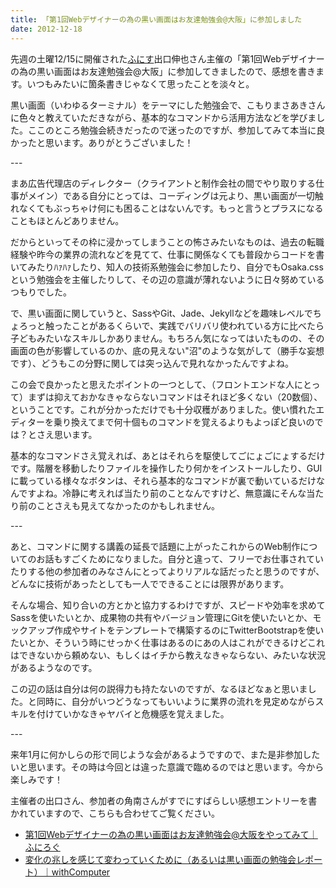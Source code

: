 ```yaml
---
title: 「第1回Webデザイナーの為の黒い画面はお友達勉強会@大阪」に参加しました
date: 2012-12-18
---
```

先週の土曜12/15に開催された<a href="http://funnis.net/" target="_blank">ふにす</a>出口伸也さん主催の「第1回Webデザイナーの為の黒い画面はお友達勉強会@大阪」に参加してきましたので、感想を書きます。いつもみたいに箇条書きじゃなくて思ったことを淡々と。

<!--more-->

黒い画面（いわゆるターミナル）をテーマにした勉強会で、こもりまさあきさんに色々と教えていただきながら、基本的なコマンドから活用方法などを学びました。ここのところ勉強会続きだったので迷ったのですが、参加してみて本当に良かったと思います。ありがとうございました！

\---

まあ広告代理店のディレクター（クライアントと制作会社の間でやり取りする仕事がメイン）である自分にとっては、コーディングは元より、黒い画面が一切触れなくてもぶっちゃけ何にも困ることはないんです。もっと言うとプラスになることもほとんどありません。

だからといってその枠に浸かってしまうことの怖さみたいなものは、過去の転職経験や昨今の業界の流れなどを見てて、仕事に関係なくても普段からコードを書いてみたりﾊｧﾊｧしたり、知人の技術系勉強会に参加したり、自分でもOsaka.cssという勉強会を主催したりして、その辺の意識が薄れないように日々努めているつもりでした。

で、黒い画面に関していうと、SassやGit、Jade、Jekyllなどを趣味レベルでちょろっと触ったことがあるくらいで、実践でバリバリ使われている方に比べたら子どもみたいなスキルしかありません。もちろん気になってはいたものの、その画面の色が影響しているのか、底の見えない"沼"のような気がして（勝手な妄想です）、どうもこの分野に関しては突っ込んで見れなかったんですよね。

この会で良かったと思えたポイントの一つとして、（フロントエンドな人にとって）まずは抑えておかなきゃならないコマンドはそれほど多くない（20数個）、ということです。これが分かっただけでも十分収穫がありました。使い慣れたエディターを乗り換えてまで何十個ものコマンドを覚えるよりもよっぽど良いのでは？とさえ思います。

基本的なコマンドさえ覚えれば、あとはそれらを駆使してごにょごにょするだけです。階層を移動したりファイルを操作したり何かをインストールしたり、GUIに載っている様々なボタンは、それら基本的なコマンドが裏で動いているだけなんですよね。冷静に考えれば当たり前のことなんですけど、無意識にそんな当たり前のことさえも見えてなかったのかもしれません。

\---

あと、コマンドに関する講義の延長で話題に上がったこれからのWeb制作についてのお話もすごくためになりました。自分と違って、フリーでお仕事されていたりする他の参加者のみなさんにとってよりリアルな話だったと思うのですが、どんなに技術があったとしても一人でできることには限界があります。

そんな場合、知り合いの方とかと協力するわけですが、スピードや効率を求めてSassを使いたいとか、成果物の共有やバージョン管理にGitを使いたいとか、モックアップ作成やサイトをテンプレートで構築するのにTwitterBootstrapを使いたいとか、そういう時にせっかく仕事はあるのにあの人はこれができるけどこれはできないから頼めない、もしくはイチから教えなきゃならない、みたいな状況があるようなのです。

この辺の話は自分は何の説得力も持たないのですが、なるほどなぁと思いました。と同時に、自分がいつどうなってもいいように業界の流れを見定めながらスキルを付けていかなきゃヤバイと危機感を覚えました。

\---

来年1月に何かしらの形で同じような会があるようですので、また是非参加したいと思います。その時は今回とは違った意識で臨めるのではと思います。今から楽しみです！

主催者の出口さん、参加者の角南さんがすでにすばらしい感想エントリーを書かれていますので、こちらも合わせてご覧ください。

<ul>
<li><a href="http://funnis.net/blog/activity/%e7%ac%ac1%e5%9b%9eweb%e3%83%87%e3%82%b6%e3%82%a4%e3%83%8a%e3%83%bc%e3%81%ae%e7%82%ba%e3%81%ae%e9%bb%92%e3%81%84%e7%94%bb%e9%9d%a2%e3%81%af%e3%81%8a%e5%8f%8b%e9%81%94%e5%8b%89%e5%bc%b7%e4%bc%9a/" target="_blank">第1回Webデザイナーの為の黒い画面はお友達勉強会@大阪をやってみて｜ふにろぐ</a></li>
<li><a href="http://withcomputer.jp/kuroigamen1212.html" target="_blank">変化の兆しを感じて変わっていくために（あるいは黒い画面の勉強会レポート）｜withComputer</a></li>
</ul>